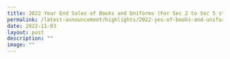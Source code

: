```yaml
---
title: 2022 Year End Sales of Books and Uniforms (For Sec 2 to Sec 5 students)
permalink: /latest-announcement/highlights/2022-yes-of-books-and-uniforms-s2-to-s5/
date: 2022-11-03
layout: post
description: ""
image: ""
---
```


